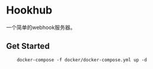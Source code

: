 # Hookhub

一个简单的webhook服务器。

## Get Started

        docker-compose -f docker/docker-compose.yml up -d

